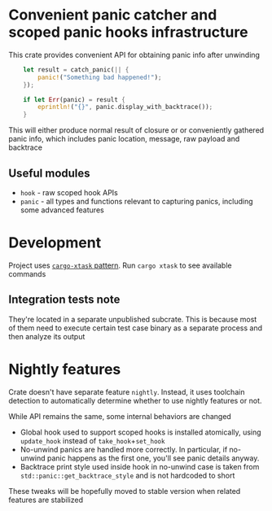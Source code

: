 # Convenient panic catcher and scoped panic hooks infrastructure

This crate provides convenient API for obtaining panic info after unwinding

```rust
    let result = catch_panic(|| {
        panic!("Something bad happened!");
    });

    if let Err(panic) = result {
        eprintln!("{}", panic.display_with_backtrace());
    }
```

This will either produce normal result of closure or or conveniently gathered panic info,
which includes panic location, message, raw payload and backtrace

## Useful modules

* `hook` - raw scoped hook APIs
* `panic` - all types and functions relevant to capturing panics, including some advanced features

# Development

Project uses [`cargo-xtask` pattern](https://github.com/matklad/cargo-xtask).
Run `cargo xtask` to see available commands

## Integration tests note

They're located in a separate unpublished subcrate. This is because most of them need to execute
certain test case binary as a separate process and then analyze its output

# Nightly features

Crate doesn't have separate feature `nightly`. Instead, it uses toolchain detection to automatically determine
whether to use nightly features or not.

While API remains the same, some internal behaviors are changed
* Global hook used to support scoped hooks is installed atomically,
  using `update_hook` instead of `take_hook`+`set_hook`
* No-unwind panics are handled more correctly. In particular,
  if no-unwind panic happens as the first one, you'll see panic details anyway.
* Backtrace print style used inside hook in no-unwind case is taken from `std::panic::get_backtrace_style`
  and is not hardcoded to short

These tweaks will be hopefully moved to stable version when related features are stabilized
